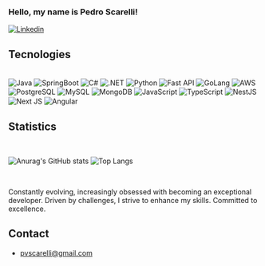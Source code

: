 ### Hello, my name is Pedro Scarelli!

[![Linkedin](https://img.shields.io/badge/LinkedIn-0077B5?style=for-the-badge&logo=linkedin&logoColor=white)](https://www.linkedin.com/in/pedroscarelli/)

## Tecnologies

<div style= "display: inline_block"><br/>


<img align= "center" alt="Java" src="https://img.shields.io/badge/java-%23ED8B00.svg?style=for-the-badge&logo=openjdk&logoColor=white)" /> 
<img align= "center" alt="SpringBoot" src="https://img.shields.io/badge/spring-%236DB33F.svg?style=for-the-badge&logo=spring&logoColor=white" />
<img align= "center" alt="C#" src="https://img.shields.io/badge/c%23-%23239120.svg?style=for-the-badge&logo=csharp&logoColor=white" />
<img align= "center" alt=".NET" src="https://img.shields.io/badge/.NET-5C2D91?style=for-the-badge&logo=.net&logoColor=white" />
<img align= "center" alt="Python" src="https://img.shields.io/badge/python-3670A0?style=for-the-badge&logo=python&logoColor=ffdd54"  />
<img align= "center" alt="Fast API" src="https://img.shields.io/badge/FastAPI-005571?style=for-the-badge&logo=fastapi" />
<img align= "center" alt="GoLang" src="https://img.shields.io/badge/GoLand-0f0f0f?&style=for-the-badge&logo=goland&logoColor=white" />

<img align= "center" alt="AWS" src="https://img.shields.io/badge/AWS-%23FF9900.svg?style=for-the-badge&logo=amazon-aws&logoColor=white"  />

<img align= "center" alt="PostgreSQL" src="https://img.shields.io/badge/postgres-%23316192.svg?style=for-the-badge&logo=postgresql&logoColor=white" />  
<img align= "center" alt="MySQL" src="https://img.shields.io/badge/mysql-4479A1.svg?style=for-the-badge&logo=mysql&logoColor=white" />  
<img align= "center" alt="MongoDB" src="https://img.shields.io/badge/MongoDB-%234ea94b.svg?style=for-the-badge&logo=mongodb&logoColor=white" />

<img align= "center" alt="JavaScript" src="https://img.shields.io/badge/javascript-%23323330.svg?style=for-the-badge&logo=javascript&logoColor=%23F7DF1E" />
<img align= "center" alt="TypeScript" src="https://img.shields.io/badge/TypeScript-007ACC?style=for-the-badge&logo=typescript&logoColor=white"  />
<img align= "center" alt="NestJS" src="https://img.shields.io/badge/nestjs-%23E0234E.svg?style=for-the-badge&logo=nestjs&logoColor=white" />
<img align= "center" alt="Next JS" src="https://img.shields.io/badge/Next-black?style=for-the-badge&logo=next.js&logoColor=white" />
<img align= "center" alt="Angular" src="https://img.shields.io/badge/angular-%23DD0031.svg?style=for-the-badge&logo=angular&logoColor=white"  />


## Statistics

<div style= "display: inline_block"><br/>
  
![Anurag's GitHub stats](https://github-readme-stats.vercel.app/api?username=pedro-scarelli&show_icons=true&theme=dark)
![Top Langs](https://github-readme-stats.vercel.app/api/top-langs/?username=pedro-scarelli&layout=compact)


</div><br/>

Constantly evolving, increasingly obsessed with becoming an exceptional developer. Driven by challenges, I strive to enhance my skills. Committed to excellence.

##  Contact

- pvscarelli@gmail.com
